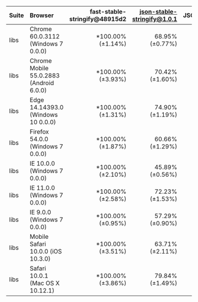 | Suite | Browser                                 | fast-stable-stringify@48915d2 | json-stable-stringify@1.0.1 | JSON.stringify@native | faster-stable-stringify@1.0.0 |
| :---- | :-------------------------------------- | ----------------------------: | --------------------------: | --------------------: | ----------------------------: |
| libs  | Chrome 60.0.3112 (Windows 7 0.0.0)      |             *100.00% (±1.14%) |             68.95% (±0.77%) |      277.33% (±3.72%) |               76.57% (±1.02%) |
| libs  | Chrome Mobile 55.0.2883 (Android 6.0.0) |             *100.00% (±3.93%) |             70.42% (±1.60%) |      354.05% (±9.20%) |              *99.42% (±4.30%) |
| libs  | Edge 14.14393.0 (Windows 10 0.0.0)      |             *100.00% (±1.31%) |             74.90% (±1.19%) |      337.28% (±7.85%) |               80.22% (±1.34%) |
| libs  | Firefox 54.0.0 (Windows 7 0.0.0)        |             *100.00% (±1.87%) |             60.66% (±1.29%) |      299.97% (±12.9%) |               94.43% (±1.63%) |
| libs  | IE 10.0.0 (Windows 7 0.0.0)             |             *100.00% (±2.10%) |             45.89% (±0.56%) |      225.65% (±6.11%) |                             ? |
| libs  | IE 11.0.0 (Windows 7 0.0.0)             |             *100.00% (±2.58%) |             72.23% (±1.53%) |      230.48% (±5.32%) |                             ? |
| libs  | IE 9.0.0 (Windows 7 0.0.0)              |             *100.00% (±0.95%) |             57.29% (±0.90%) |      157.86% (±3.43%) |                             ? |
| libs  | Mobile Safari 10.0.0 (iOS 10.3.0)       |             *100.00% (±3.51%) |             63.71% (±2.11%) |      424.94% (±17.1%) |               70.74% (±2.40%) |
| libs  | Safari 10.0.1 (Mac OS X 10.12.1)        |             *100.00% (±3.86%) |             79.84% (±1.49%) |      577.41% (±9.97%) |               74.71% (±3.05%) |
